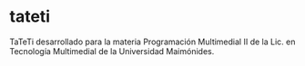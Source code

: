 # tateti
TaTeTi desarrollado para la materia Programación Multimedial II de la Lic. en Tecnología Multimedial de la Universidad Maimónides.
